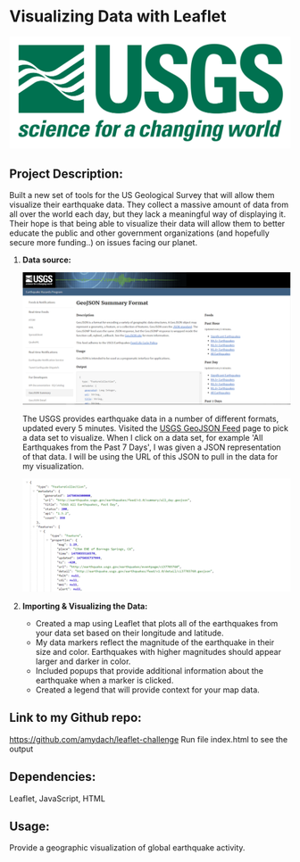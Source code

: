 # __Visualizing Data with Leaflet__

![1-Logo](Images/1-Logo.png)

## Project Description:

Built a new set of tools for the US Geological Survey that will allow them visualize their earthquake data. 
They collect a massive amount of data from all over the world each day, but they lack a meaningful way of displaying it. 
Their hope is that being able to visualize their data will allow them to better educate the public and other government 
organizations (and hopefully secure more funding..) on issues facing our planet.

1. **Data source:**

   ![3-Data](Images/3-Data.png) 

   The USGS provides earthquake data in a number of different formats, updated every 5 minutes. 
   Visited the [USGS GeoJSON Feed](http://earthquake.usgs.gov/earthquakes/feed/v1.0/geojson.php) page to pick a data set to visualize. 
   When I click on a data set, for example 'All Earthquakes from the Past 7 Days', I was given a JSON representation of that data. 
   I will be using the URL of this JSON to pull in the data for my visualization.

   ![4-JSON](Images/4-JSON.png)

2. **Importing & Visualizing the Data:**

   * Created a map using Leaflet that plots all of the earthquakes from your data set based on their longitude and latitude.
   * My data markers reflect the magnitude of the earthquake in their size and color. Earthquakes with higher magnitudes should appear larger and darker in color.
   * Included popups that provide additional information about the earthquake when a marker is clicked.
   * Created a legend that will provide context for your map data.  



## Link to my Github repo:

https://github.com/amydach/leaflet-challenge
Run file index.html to see the output

## Dependencies:
Leaflet,
JavaScript,
HTML

## Usage:
Provide a geographic visualization of global earthquake activity.




